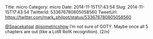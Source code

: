 Title: micro
Category: micro
Date: 2014-11-15T17:43:54
Slug: 2014-11-15T17:43:54
TwitterId: 533676780805058560
TweetUrl: https://twitter.com/mark_philpot/status/533676780805058560

[@Spacekatgal](https://twitter.com/Spacekatgal) [@isometricshow](https://twitter.com/isometricshow) I’m not sure of GOTY. Maybe once all 5 chapters are out (like a LotR RotK recognition).  (2/n)
